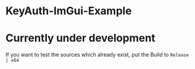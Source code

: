 # KeyAuth-ImGui-Example
# Currently under development

If you want to test the sources which already exist, put the Build to `Release | x64`
